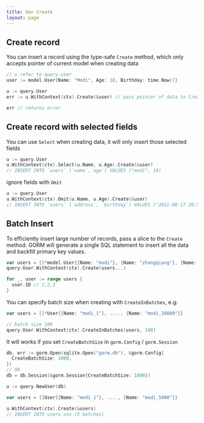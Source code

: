 ```yaml
---
title: Gen Create
layout: page
---
```


## Create record

You can insert a record using the type-safe `Create` method, which only accepts pointer of current model when creating data

```go
// u refer to query.user
user := model.User{Name: "Modi", Age: 18, Birthday: time.Now()}

u := query.User
err := u.WithContext(ctx).Create(&user) // pass pointer of data to Create

err // returns error
```

## Create record with selected fields

You can use `Select` when creating data, it will only insert those selected fields

```go
u := query.User
u.WithContext(ctx).Select(u.Name, u.Age).Create(&user)
// INSERT INTO `users` (`name`,`age`) VALUES ("modi", 18)
```

ignore fields with `Omit`

```go
u := query.User
u.WithContext(ctx).Omit(u.Name, u.Age).Create(&user)
// INSERT INTO `users` (`address`, `birthday`) VALUES ("2021-08-17 20:54:12.000", 18)
```

## Batch Insert

To efficiently insert large number of records, pass a slice to the `Create` method. GORM will generate a single SQL statement to insert all the data and backfill primary key values.

```go
var users = []*model.User{{Name: "modi"}, {Name: "zhangqiang"}, {Name: "songyuan"}}
query.User.WithContext(ctx).Create(users...)

for _, user := range users {
  user.ID // 1,2,3
}
```

You can specify batch size when creating with `CreateInBatches`, e.g:

```go
var users = []*User{{Name: "modi_1"}, ...., {Name: "modi_10000"}}

// batch size 100
query.User.WithContext(ctx).CreateInBatches(users, 100)
```

It will works if you set `CreateBatchSize` in `gorm.Config` / `gorm.Session`

```go
db, err := gorm.Open(sqlite.Open("gorm.db"), &gorm.Config{
  CreateBatchSize: 1000,
})
// OR
db = db.Session(&gorm.Session{CreateBatchSize: 1000})

u := query.NewUser(db)

var users = []User{{Name: "modi_1"}, ...., {Name: "modi_5000"}}

u.WithContext(ctx).Create(&users)
// INSERT INTO users xxx (5 batches)
```

